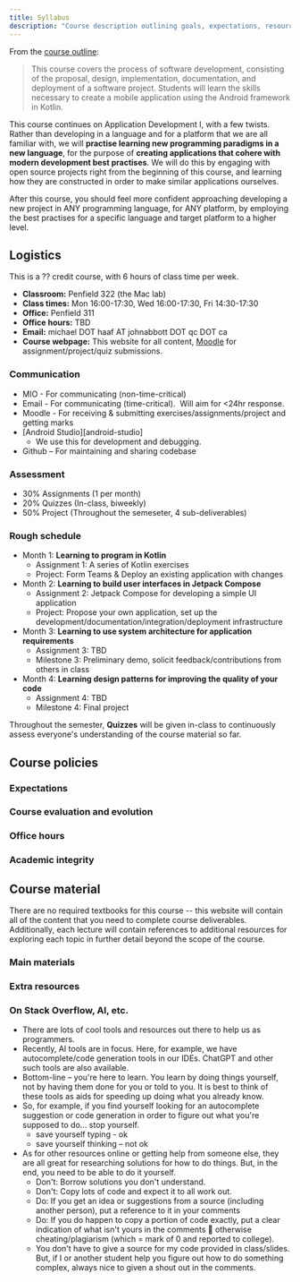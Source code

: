 ```yaml
---
title: Syllabus
description: "Course description outlining goals, expectations, resources, and other important information."
---
```


From the [course outline](/about/course-outline): 

> This course covers the process of software development, consisting of the proposal, design, implementation, documentation, and deployment of a software project. Students will learn the skills necessary to create a mobile application using the Android framework in Kotlin.

This course continues on Application Development I, with a few twists. Rather than developing in a language and for a platform that we are all familiar with, we will **practise learning new programming paradigms in a new language**, for the purpose of **creating applications that cohere with modern development best practises**. We will do this by engaging with open source projects right from the beginning of this course, and learning how they are constructed in order to make similar applications ourselves.

After this course, you should feel more confident approaching developing a new project in ANY programming language, for ANY platform, by employing the best practises for a specific language and target platform to a higher level.

## Logistics

This is a ?? credit course, with 6 hours of class time per week.

- **Classroom:** Penfield 322 (the Mac lab)
- **Class times:** Mon 16:00-17:30, Wed 16:00-17:30, Fri 14:30-17:30 
- **Office:** Penfield 311
- **Office hours:** TBD
- **Email:** michael DOT haaf AT johnabbott DOT qc DOT ca
- **Course webpage:** This website for all content, [Moodle](#) for assignment/project/quiz submissions.

### Communication
- MIO - For communicating (non-time-critical)
- Email - For communicating (time-critical).  Will aim for <24hr response.
- Moodle - For receiving & submitting exercises/assignments/project and getting marks
- [Android Studio][android-studio]
  - We use this for development and debugging.
- Github – For maintaining and sharing codebase

### Assessment

- 30% Assignments (1 per month)
- 20% Quizzes (In-class, biweekly)
- 50% Project (Throughout the semeseter, 4 sub-deliverables)

### Rough schedule

- Month 1: **Learning to program in Kotlin**
  - Assignment 1: A series of Kotlin exercises
  - Project: Form Teams & Deploy an existing application with changes
- Month 2: **Learning to build user interfaces in Jetpack Compose**
  - Assignment 2: Jetpack Compose for developing a simple UI application
  - Project: Propose your own application, set up the development/documentation/integration/deployment infrastructure
- Month 3: **Learning to use system architecture for application requirements**
  - Assignment 3: TBD
  - Milestone 3: Preliminary demo, solicit feedback/contributions from others in class
- Month 4: **Learning design patterns for improving the quality of your code**
  - Assignment 4: TBD
  - Milestone 4: Final project

Throughout the semester, **Quizzes** will be given in-class to continuously assess everyone's understanding of the course material so far. 

## Course policies

### Expectations

### Course evaluation and evolution

### Office hours

### Academic integrity

## Course material

There are no required textbooks for this course -- this website will contain all of the content that you need to complete course deliverables. Additionally, each lecture will contain references to additional resources for exploring each topic in further detail beyond the scope of the course.

### Main materials

### Extra resources

### On Stack Overflow, AI, etc.

- There are lots of cool tools and resources out there to help us as programmers.
- Recently, AI tools are in focus. Here, for example, we have autocomplete/code generation tools in our IDEs. ChatGPT and other such tools are also available.
- Bottom-line – you're here to learn. You learn by doing things yourself, not by having them done for you or told to you. It is best to think of these tools as aids for speeding up doing what you already know.
- So, for example, if you find yourself looking for an autocomplete suggestion or code generation in order to figure out what you're supposed to do… stop yourself.
  - save yourself typing - ok
  - save yourself thinking – not ok
- As for other resources online or getting help from someone else, they are all great for researching solutions for how to do things. But, in the end, you need to be able to do it yourself.
  - Don't: Borrow solutions you don't understand.
  - Don't: Copy lots of code and expect it to all work out.
  - Do: If you get an idea or suggestions from a source (including another person), put a reference to it in your comments
  - Do: If you do happen to copy a portion of code exactly, put a clear indication of what isn't yours in the comments  otherwise cheating/plagiarism (which = mark of 0 and reported to college).
  - You don't have to give a source for my code provided in class/slides. But, if I or another student help you figure out how to do something complex, always nice to given a shout out in the comments.
